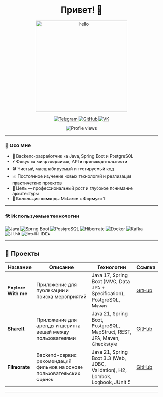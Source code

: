 <h1 align="center">Привет! 👋</h1>

<p align="center">
  <img src="https://media.giphy.com/media/2IudUHdI075HL02Pkk/giphy.gif" width="300" alt="hello"/>
</p>

<p align="center">
  <a href="https://t.me/GritsED" target="_blank">
    <img src="https://img.shields.io/badge/Telegram-2CA5E0?style=for-the-badge&logo=telegram&logoColor=white" alt="Telegram"/>
  </a>
  <a href="https://github.com/GritsED" target="_blank">
    <img src="https://img.shields.io/badge/GitHub-000000?style=for-the-badge&logo=github&logoColor=white" alt="GitHub"/>
  </a>
<a href="https://vk.com/gritsed" target="_blank">
    <img src="https://img.shields.io/badge/vk-blue?style=for-the-badge&logo=VK&logoColor=white" alt="VK"/>
  </a>
</p>

<p align="center">
  <img src="https://komarev.com/ghpvc/?username=GritsED&style=flat-square&color=brightgreen" alt="Profile views" />
</p>

---

### 🚀 Обо мне

- 💼 Backend-разработчик на Java, Spring Boot и PostgreSQL  
- ⚡ Фокус на микросервисах, API и производительности  
- 🛠 Чистый, масштабируемый и тестируемый код  
- 📈 Постоянное изучение новых технологий и реализация практических проектов  
- 🧠 Цель — профессиональный рост и глубокое понимание архитектуры
- 🧡 Болельщик команды McLaren в Формуле 1 

---

### 🛠️ Используемые технологии

![Java](https://img.shields.io/badge/Java-ED8B00?style=for-the-badge&logo=openjdk&logoColor=white)
![Spring Boot](https://img.shields.io/badge/Spring_Boot-6DB33F?style=for-the-badge&logo=spring-boot&logoColor=white)
![PostgreSQL](https://img.shields.io/badge/PostgreSQL-316192?style=for-the-badge&logo=postgresql&logoColor=white)
![Hibernate](https://img.shields.io/badge/Hibernate-59666C?style=for-the-badge&logo=hibernate&logoColor=white)
![Docker](https://img.shields.io/badge/Docker-2496ED?style=for-the-badge&logo=docker&logoColor=white)
![Kafka](https://img.shields.io/badge/Apache_Kafka-231F20?style=for-the-badge&logo=apache-kafka&logoColor=white)
![JUnit](https://img.shields.io/badge/JUnit-25A162?style=for-the-badge&logo=junit5&logoColor=white)
![IntelliJ IDEA](https://img.shields.io/badge/IntelliJ_IDEA-000000?style=for-the-badge&logo=intellijidea&logoColor=white)

---

## 💼 Проекты

| Название | Описание | Технологии | Ссылка |
|----------|----------|------------|--------|
| **Explore With me** | Приложение для публикации и поиска мероприятий | Java 17, Spring Boot (MVC, Data JPA + Specification), PostgreSQL, Maven | [GitHub](https://github.com/GritsED/java-explore-with-me) |
| **ShareIt** | Приложение для аренды и шеринга вещей между пользователями | Java 21, Spring Boot, PostgreSQL, MapStruct, REST, JPA, Maven, Checkstyle | [GitHub](https://github.com/GritsED/java-shareit) |
| **Filmorate** | Backend-сервис рекомендаций фильмов на основе пользовательских оценок | Java 21, Spring Boot 3.3 (Web, JDBC, Validation), H2, Lombok, Logbook, JUnit 5 | [GitHub](https://github.com/GritsED/java-filmorate) |

---





<!---
GritsED/GritsED is a ✨ special ✨ repository because its `README.md` (this file) appears on your GitHub profile.
You can click the Preview link to take a look at your changes.
--->
